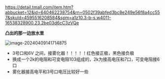 https://detail.tmall.com/item.htm?abbucket=12&id=640462238754&rn=0502f39abfed3bc8e249e56f8a4cc557&skuId=4595516208584&spm=a1z10.3-b-s.w4011-16538328900.23.2be03d6cC3zVQe

**凸出的那一边放水里**

![image-20240409141714875](https://woniumd.oss-cn-hangzhou.aliyuncs.com/java/zhangge/202404091417434.png)

* 3号口和6V 之间，接雾化器！！！！！红色接正极，黑色接负极
* 换成一个2k的电阻和可变电阻103组成的，2k为接高电压和7口，可变电阻接6口
* 雾化器接高电平和3号口电压比较好一些